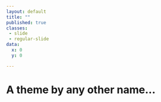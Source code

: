 ```yaml
---
layout: default
title: ""
published: true
classes:
 - slide
 - regular-slide
data:
  x: 0
  y: 0

---
```


# A theme by any other name...